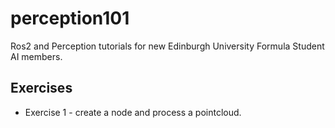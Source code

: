 # perception101

Ros2 and Perception tutorials for new Edinburgh University Formula Student AI members.

## Exercises
* Exercise 1 - create a node and process a pointcloud.